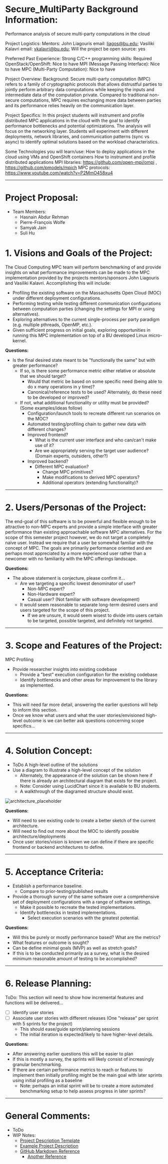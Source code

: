 # Secure_MultiParty Background Information:
Performance analysis of secure multi-party computations in the cloud

Project Logistics:
Mentors: John Liagouris email: liagos@bu.edu;  Vasiliki Kalavri email: vkalavri@bu.edu;
Will the project be open source: yes

Preferred Past Experience:
Strong C/C++ programming skills: Required
OpenStack/OpenShift: Nice to have
MPI (Message Passing Interface): Nice to have
MPC (Multi-Party Computation): Nice to have

Project Overview:
Background: Secure multi-party computation (MPC) refers to a family of cryptographic protocols that allows distrustful parties to jointly perform arbitrary data computations while keeping the inputs and intermediate data of the computation private. Compared to traditional non-secure computations, MPC requires exchanging more data between parties and its performance relies heavily on the communication layer.

Project Specifics: In this project students will instrument and profile distributed MPC applications in the cloud with the goal to identify performance bottlenecks and potential optimizations. The analysis will focus on the networking layer. Students will experiment with different deployments, network libraries, and communication patterns (sync vs async) to identify optimal solutions based on the workload characteristics.

Some Technologies you will learn/use:
How to deploy applications in the cloud using VMs and OpenShift containers
How to instrument and profile distributed applications
MPI libraries: https://github.com/open-mpi/ompi , https://github.com/pmodels/mpich
MPC protocols: https://www.youtube.com/watch?v=P2MmO458xu4

---
# Project Proposal:
* Team Members:
  * Hasnain Abdur Rehman
  * Pierre-François Wolfe
  * Samyak Jain
  * Suli Hu

# 1. Visions and Goals of the Project:
The Cloud Computing MPC team will perform benchmarking of and provide insights on what performance improvements can be made to the MPC implementation provided by the projects mentors/sponsors John Liagouris and Vasiliki Kalavri. Accomplishing this will include:
* Profiling the existing software on the Massachusetts Open Cloud (MOC) under different deployment configurations.
* Performing testing while testing different communication configurations between computation parties (changing the settings for MPI or using alternatives).
* Exploring alternatives to the current single-process per party paradigm (e.g. multiple pthreads, OpenMP, etc.).
* Given sufficient progress on initial goals, exploring opportunities in running this MPC implementation on top of a BU developed Linux micro-kernel.

**__Questions:__**
* Is the final desired state meant to be "functionally the same" but with greater performance?
  * If so, is there some performance metric either relative or absolute that we should target?
    * Would that metric be based on some specific need (being able to do x many operations in y time)?
    * Canonical/reference tests to be used? Alternately, do these need to be developed or improved?
  * If not, what additional functionality or utility must be provided? (Some examples/ideas follow)
    * Configuration/launch tools to recreate different run scenarios on the MOC?
    * Automated testing/profiling chain to gather new data with different changes?
    * Improved frontend?
      * What is the current user interface and who can/can't make use of it?
      * Are we appropriately serving the target user audience? (Domain experts, outsiders, other?)
    * Improved backend?
      * Different MPC evaluation?
        * Change MPC primitives?
        * Make modifications to derived MPC operators?
        * Additional operators (extending functionality)?

---
# 2. Users/Personas of the Project:
The end-goal of this software is to be powerful and flexible enough to be attractive to non-MPC experts and provide a simple interface with greater performance than existing approachable software MPC alternatives. For the scope of this semester project however, we do not target a completely naïve user. Instead we require that a user be somewhat familiar with the concept of MPC. The goals are primarily performance oriented and are perhaps most appreciated by a more experienced user rather than a newcomer with no familiarity with the MPC offerings landscape.

**__Questions:__**
* The above statement is conjecture, please confirm it...
  * Are we targeting a specific lowest denominator of user?
    * Non-MPC expert?
    * Non-Hardware expert?
    * Casual user? (Not familiar with software development)
  * It would seem reasonable to separate long-term desired users and users targeted for the scope of this project.
    * If we are unsure, it would seem wisest to divide into users certain to be targeted, possible targeted, and definitely not targeted.

---
# 3. Scope and Features of the Project:
MPC Profiling
* Provide researcher insights into existing codebase
  * Provide a "best" execution configuration for the existing codebase
  * Identify bottlenecks and other areas for improvement to the library as implemented.

**__Questions:__**
* This will need far more detail, answering the earlier questions will help to inform this section.
* Once we know what users and what the user stories/envisioned high-level outcome is we can better ask questions concerning scope specifics...

---
# 4. Solution Concept:
* ToDo A high-level outline of the solutions
* Use a diagram to illustrate a high-level concept of the solution
  * Alternately, the appearance of the solution can be shown here if there is already an architectural diagram that exists for the project.
  * Note: Consider using LucidChart since it is available to BU students.
  * A walkthrough of the diagramed structure should exist.

![architecture_placeholder](Images/architecture_placeholder.png)

**__Questions:__**
* Will need to see existing code to create a better sketch of the current architecture.
* Will need to find out more about the MOC to identify possible architecture/deployments
* Once user stories/vision is known we can define if there are specific frontend or backend architectures to define.

---
# 5. Acceptance Criteria:
* Establish a performance baseline.
  * Compare to prior-testing/published results
* Provide a thorough survey of the same software over a comprehensive set of deployment configurations with a range of software settings.
  * Make it possible to recreate the tested implementations.
  * Identify bottlenecks in tested implementations.
    * Select execution scenarios with the greatest potential.

**__Questions:__**
* Will this be purely or mostly performance based? What are the metrics?
* What features or outcome is sought?
* Can be define minimal goals (MVP) as well as stretch goals?
* If this is to be conducted primarily as a survey, what is the desired minimum reasonable amount of testing to be accomplished?

---
# 6. Release Planning:
ToDo: This section will need to show how incremental features and functions will be delivered...
- [ ] Identify user stories
- [ ] Associate user stories with different releases (One "release" per sprint with 5 sprints for the project)
  * This should ease/guide sprint/planning sessions
  * The initial iteration is expected/likely to have higher-level details.

**__Questions:__**
* After answering earlier questions this will be easier to plan
* If this is mostly a survey, the sprints will likely consist of increasingly granular benchmarking.
* If there are certain performance metrics to reach or features to implement then initially profiling might be the main goal with later sprints using initial profiling as a baseline
  * Note: perhaps an initial sprint will be to create a more automated benchmarking setup to help assess progress in later sprints?

---
# General Comments:
* ToDo
* WIP Notes:
  * [Project Description Template](https://github.com/BU-NU-CLOUD-SP18/sample-project/blob/master/README.md)
  * [Example Project Description](https://github.com/BU-NU-CLOUD-SP18/sample-project/blob/master/MOC-UI-ProjectProposalExample.md)
  * [GitHub Markdown Reference](https://github.com/adam-p/markdown-here/wiki/Markdown-Cheatsheet)
    * [Another Reference](https://docs.github.com/en/github/managing-your-work-on-github/about-task-lists)
